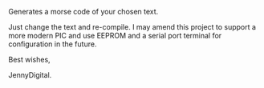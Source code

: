 Generates a morse code of your chosen text.

Just change the text and re-compile.  I may amend this project to support a more modern PIC and use EEPROM and a serial port terminal for configuration in the future.

Best wishes,

JennyDigital.

